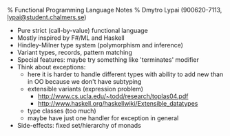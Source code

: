 % Functional Programming Language Notes
% Dmytro Lypai (900620-7113, lypai@student.chalmers.se)

* Pure strict (call-by-value) functional language
* Mostly inspired by F#/ML and Haskell
* Hindley-Milner type system (polymorphism and inference)
* Variant types, records, pattern matching
* Special features: maybe try something like 'terminates' modifier
* Think about exceptions:
    + here it is harder to handle different types with ability to add new than in OO because we don't have subtyping
    + extensible variants (expression problem)
        - <http://www.cs.ucla.edu/~todd/research/toplas04.pdf>
        - <http://www.haskell.org/haskellwiki/Extensible_datatypes>
    + type classes (too much)
    + maybe have just one handler for exception in general
* Side-effects: fixed set/hierarchy of monads

